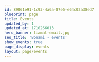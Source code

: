 ```yaml
---
id: 89061e91-1c93-4a6a-87e5-e64c02a38ed7
blueprint: page
title: Events
updated_by: 1
updated_at: 1710266013
hero_banner: tiamat-email.jpg
seo_title: 'Bonami - events'
show_events: true
page_display: events
layout: page/events
---
```

